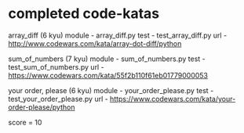 # completed code-katas

array_diff (6 kyu)
module - array_diff.py
test - test_array_diff.py
url - http://www.codewars.com/kata/array-dot-diff/python

sum_of_numbers (7 kyu)
module - sum_of_numbers.py
test - test_sum_of_numbers.py
url - https://www.codewars.com/kata/55f2b110f61eb01779000053

your order, please (6 kyu)
module - your_order_please.py
test - test_your_order_please.py
url - https://www.codewars.com/kata/your-order-please/python

score = 10

